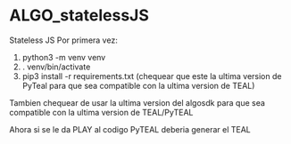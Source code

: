 # ALGO_statelessJS
Stateless JS
Por primera vez:
1) python3 -m venv venv
2) . venv/bin/activate
3) pip3 install -r requirements.txt (chequear que este la ultima version de PyTeal para que sea compatible con la ultima version de TEAL)

Tambien chequear de usar la ultima version del algosdk para que sea compatible con la ultima version de TEAL/PyTEAL

Ahora si se le da PLAY al codigo PyTEAL deberia generar el TEAL
